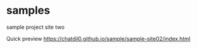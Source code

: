 # samples
sample project site two

Quick preview
https://chatdil0.github.io/sample/sample-site02/index.html

